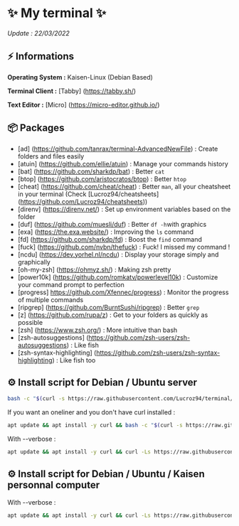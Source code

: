# ✨ My terminal ✨
*Update : 22/03/2022*

## ⚡️ Informations
**Operating System :** Kaisen-Linux (Debian Based)

**Terminal Client :** [Tabby] (https://tabby.sh/)

**Text Editor :** [Micro] (https://micro-editor.github.io/)

## 📦️ Packages

 - [ad] (https://github.com/tanrax/terminal-AdvancedNewFile) : Create folders and files easily
 - [atuin] (https://github.com/ellie/atuin) : Manage your commands history
 - [bat] (https://github.com/sharkdp/bat) : Better `cat`
 - [btop] (https://github.com/aristocratos/btop) : Better `htop`
 - [cheat] (https://github.com/cheat/cheat) : Better `man`, all your cheatsheet in your terminal (Check [Lucroz94/cheatsheets] (https://github.com/Lucroz94/cheatsheets))
 - [direnv] (https://direnv.net/) : Set up environment variables based on the folder
 - [duf] (https://github.com/muesli/duf) : Better `df -h`with graphics
 - [exa] (https://the.exa.website/) : Improving the `ls` command
 - [fd] (https://github.com/sharkdp/fd) : Boost the `find` command
 - [fuck] (https://github.com/nvbn/thefuck) : Fuck! I missed my command ! 
 - [ncdu] (https://dev.yorhel.nl/ncdu) : Display your storage simply and graphically
 - [oh-my-zsh] (https://ohmyz.sh/) : Making zsh pretty
 - [power10k] (https://github.com/romkatv/powerlevel10k) : Customize your command prompt to perfection
 - [progress] https://github.com/Xfennec/progress) : Monitor the progress of multiple commands
 - [ripgrep] (https://github.com/BurntSushi/ripgrep) : Better `grep`
 - [z] (https://github.com/rupa/z) : Get to your folders as quickly as possible
 - [zsh] (https://www.zsh.org/) : More intuitive than bash
 - [zsh-autosuggestions] (https://github.com/zsh-users/zsh-autosuggestions) : Like fish
 - [zsh-syntax-highlighting] (https://github.com/zsh-users/zsh-syntax-highlighting) : Like fish too


## ⚙️ Install script for Debian / Ubuntu server

```bash
bash -c "$(curl -s https://raw.githubusercontent.com/Lucroz94/terminal/main/server_utils.sh)"
```

If you want an oneliner and you don't have curl installed :
```bash
apt update && apt install -y curl && bash -c "$(curl -s https://raw.githubusercontent.com/Lucroz94/terminal/main/server_utils.sh)"
```

With --verbose :
```bash
apt update && apt install -y curl && curl -Ls https://raw.githubusercontent.com/Lucroz94/terminal/main/server_utils.sh | bash -s -- verbose
```

## ⚙️ Install script for Debian / Ubuntu / Kaisen personnal computer

With --verbose :

```bash
apt update && apt install -y curl && curl -Ls https://raw.githubusercontent.com/Lucroz94/terminal/main/kaisen_linux.sh | bash -s -- verbose
```